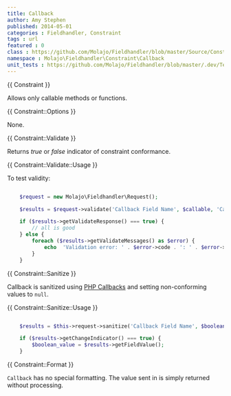 ```yaml
---
title: Callback
author: Amy Stephen
published: 2014-05-01
categories : Fieldhandler, Constraint
tags : url
featured : 0
class : https://github.com/Molajo/Fieldhandler/blob/master/Source/Constraint/Callback.php
namespace : Molajo\Fieldhandler\Constraint\Callback
unit_tests : https://github.com/Molajo/Fieldhandler/blob/master/.dev/Tests/CallbackTest.php
---
```


{{ Constraint }}

Allows only callable methods or functions.

{{ Constraint::Options }}

None.

{{ Constraint::Validate }}

Returns *true* or *false* indicator of constraint conformance.

{{ Constraint::Validate::Usage }}

To test validity:

```php

    $request = new Molajo\Fieldhandler\Request();

    $results = $request->validate('Callback Field Name', $callable, 'Callback');

    if ($results->getValidateResponse() === true) {
        // all is good
    } else {
        foreach ($results->getValidateMessages() as $error) {
            echo  'Validation error: ' . $error->code . ': ' . $error->message . '\n';
        }
    }

```

{{ Constraint::Sanitize }}

Callback is sanitized using [PHP Callbacks](http://www.php.net/manual/en/filter.filters.misc.php)
 and setting non-conforming values to `null`.

{{ Constraint::Sanitize::Usage }}

```php

    $results = $this->request->sanitize('Callback Field Name', $boolean_value, 'Callback', $options);

    if ($results->getChangeIndicator() === true) {
        $boolean_value = $results->getFieldValue();
    }

```

{{ Constraint::Format }}

`Callback` has no special formatting. The value sent in is simply returned without processing.

